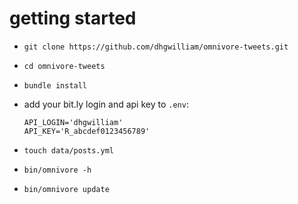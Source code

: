 # getting started

  * `git clone https://github.com/dhgwilliam/omnivore-tweets.git`
  * `cd omnivore-tweets`
  * `bundle install`
  * add your bit.ly login and api key to `.env`:

        API_LOGIN='dhgwilliam'
        API_KEY='R_abcdef0123456789'

  * `touch data/posts.yml`
  * `bin/omnivore -h`
  * `bin/omnivore update`
